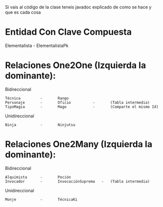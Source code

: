 Si vais al código de la clase teneis javadoc explicado de como se hace y que es cada cosa

# Entidad Con Clave Compuesta
Elementalista - ElementalistaPk

# Relaciones One2One (Izquierda la dominante):

Bidireccional

	Técnica			-		Rango
	Personaje		-		Oficio			-		(Tabla intermedia)
	TipoMagia 		- 		Mago 			- 		(Comparte el mismo Id)
	
Unidireccional

	Ninja			-		Ninjutsu
	
# Relaciones One2Many (Izquierda la dominante):

Bidireccional

	Alquimista		-		Poción
	Invocador		-		InvocaciónSuprema	-	(Tabla intermedia)

Unidireccional

	Monje			-		TécnicaKi
	
	
	
	
